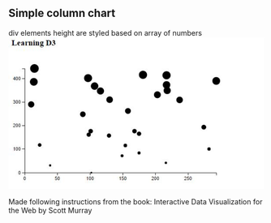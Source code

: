 ## Simple column chart  

div elements height are styled based on array of numbers  
![image](https://raw.githubusercontent.com/LiviuLvu/d3-learning-data-visualisation/master/chapter7-8-axes-scales/chapter7-8-axes-scales.jpg)

Made following instructions from the book:
Interactive Data Visualization for the Web by Scott Murray
